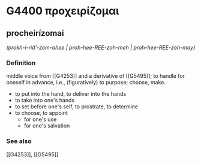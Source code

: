 # G4400 προχειρίζομαι

## procheirízomai

_(prokh-i-rid'-zom-ahee | proh-hee-REE-zoh-meh | proh-hee-REE-zoh-may)_

### Definition

middle voice from [[G4253]] and a derivative of [[G5495]]; to handle for oneself in advance, i.e., (figuratively) to purpose; choose, make.

- to put into the hand, to deliver into the hands
- to take into one's hands
- to set before one's self, to prostrate, to determine
- to choose, to appoint
  - for one's use
  - for one's salvation

### See also

[[G4253]], [[G5495]]

